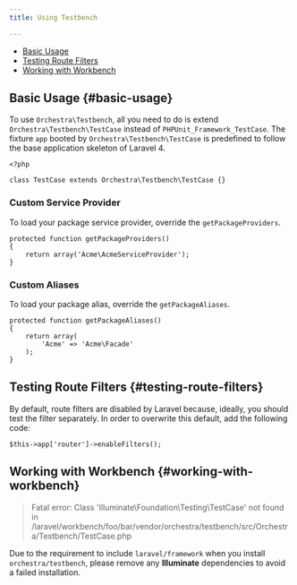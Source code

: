 ```yaml
---
title: Using Testbench

---
```


* [Basic Usage](#basic-usage)
* [Testing Route Filters](#testing-route-filters)
* [Working with Workbench](#working-with-workbench)

## Basic Usage {#basic-usage}

To use `Orchestra\Testbench`, all you need to do is extend `Orchestra\Testbench\TestCase` instead of `PHPUnit_Framework_TestCase`. The fixture `app` booted by `Orchestra\Testbench\TestCase` is predefined to follow the base application skeleton of Laravel 4.

	<?php

	class TestCase extends Orchestra\Testbench\TestCase {}

### Custom Service Provider

To load your package service provider, override the `getPackageProviders`.

	protected function getPackageProviders()
	{
		return array('Acme\AcmeServiceProvider');
	}

### Custom Aliases

To load your package alias, override the `getPackageAliases`.

	protected function getPackageAliases()
	{
		return array(
			'Acme' => 'Acme\Facade'
		);
	}

## Testing Route Filters {#testing-route-filters}

By default, route filters are disabled by Laravel because, ideally, you should test the filter separately. In order to overwrite this default, add the following code:

	$this->app['router']->enableFilters();

## Working with Workbench {#working-with-workbench}

> Fatal error: Class 'Illuminate\Foundation\Testing\TestCase' not found in /laravel/workbench/foo/bar/vendor/orchestra/testbench/src/Orchestra/Testbench/TestCase.php

Due to the requirement to include `laravel/framework` when you install `orchestra/testbench`, please remove any **Illuminate** dependencies to avoid a failed installation.
